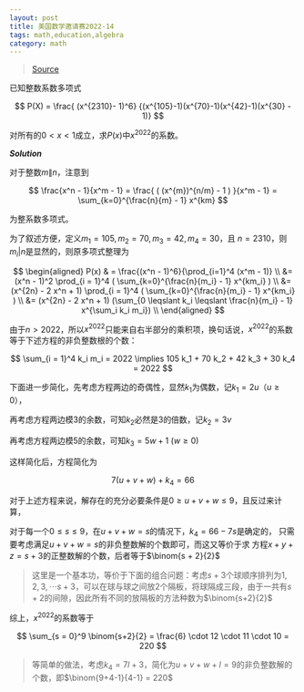 ```yaml
---
layout: post
title: 美国数学邀请赛2022-14
tags: math,education,algebra
category: math
---
```


> [Source](https://artofproblemsolving.com/wiki/index.php/2022_AIME_II_Problems)

已知整数系数多项式

$$
    P(X) = \frac{ (x^{2310}- 1)^6}
        {(x^{105}-1)(x^{70}-1)(x^{42}-1)(x^{30} - 1)}
$$

对所有的$0 < x < 1$成立，求$P(x)$中$x^{2022}$的系数。

***Solution***

对于整数$m \| n$，注意到

$$
    \frac{x^n - 1}{x^m - 1} = \frac{ ( (x^{m})^{n/m} - 1 ) }{x^m - 1}
        = \sum_{k=0}^{\frac{n}{m} - 1} x^{km}
$$

为整系数多项式。

为了叙述方便，定义$m_1 = 105, m_2 = 70, m_3 = 42, m_4 = 30$，且
$n = 2310$，则$m_i | n$是显然的，则原多项式整理为

$$
\begin{aligned}
    P(x) & = \frac{(x^n - 1)^6}{\prod_{i=1}^4 (x^m - 1)}  \\
        &= (x^n - 1)^2 \prod_{i = 1}^4 ( \sum_{k=0}^{\frac{n}{m_i} - 1} x^{km_i} ) \\
        &= (x^{2n} - 2 x^n  + 1) \prod_{i = 1}^4 ( \sum_{k=0}^{\frac{n}{m_i} - 1} x^{km_i} ) \\
        &= (x^{2n} - 2 x^n  + 1)  
            (\sum_{0 \leqslant k_i \leqslant \frac{n}{m_i} - 1} x^{\sum_i k_i m_i}) \\
\end{aligned}
$$

由于$n > 2022$，所以$x^{2022}$只能来自右半部分的乘积项，换句话说，$x^{2022}$的系数等于下述方程的非负整数根的个数：

$$
    \sum_{i = 1}^4 k_i m_i = 2022 \implies 105 k_1 + 70 k_2 + 42 k_3 + 30 k_4 = 2022
$$

下面进一步简化，先考虑方程两边的奇偶性，显然$k_1$为偶数，记$k_1 = 2u$（$u \geqslant 0$），

再考虑方程两边模$3$的余数，可知$k_2$必然是$3$的倍数，记$k_2 = 3v$

再考虑方程两边模$5$的余数，可知$k_3 = 5w + 1$ ($w \geqslant 0$)

这样简化后，方程简化为

$$
    7(u + v + w) + k_4 = 66
$$

对于上述方程来说，解存在的充分必要条件是$0 \geqslant u + v + w \leqslant 9$，且反过来计算，

对于每一个$0 \leqslant s \leqslant 9$，在$u+v+w = s$的情况下，$k_4 = 66 - 7s$是确定的，
只需要考虑满足$u + v + w = s$的非负整数解的个数即可，而这又等价于求
方程$x+y+z = s+3$的正整数解的个数，后者等于$\binom{s + 2}{2}$

> 这里是一个基本功，等价于下面的组合问题：考虑$s+3$个球顺序排列为$1,2,3,\cdots s+3$，可以在球与球之间放2个隔板，将球隔成三段，由于一共有$s+2$的间隙，因此所有不同的放隔板的方法种数为$\binom{s+2}{2}$

综上，$x^{2022}$的系数等于

$$
    \sum_{s = 0}^9 \binom{s+2}{2} = \frac{6} \cdot 12 \cdot 11 \cdot 10 = 220
$$

> 等简单的做法，考虑$k_4 = 7l +3$，简化为$u+v+w+l = 9$的非负整数解的个数，即$\binom{9+4-1}{4-1} = 220$